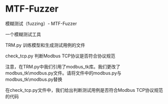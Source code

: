 # MTF-Fuzzer
模糊测试（fuzzing）- MTF-Fuzzer

一个模糊测试工具

TRM.py 训练模型和生成测试用例的文件

check_tcp.py 判断Modbus TCP协议是否符合协议规范

注意，在TRM.py中我们引用了modbus_tk库。我们更改了modbus_tk\modbus.py文件。请将文件中的modbus.py与modbus_tk\modbus.py替换

在check_tcp.py文件中，我们给出判断测试用例是否符合Modbus TCP协议规范的代码


